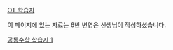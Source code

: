 
<a href="/pdf/2025/OT%20학습지.pdf">OT 학습지</a>

이 페이지에 있는 자료는 6반 변영은 선생님이 작성하셨습니다. 

<a href="/pdf/2025/공통수학%20학습지 1.pdf">공통수학 학습지 1</a>
